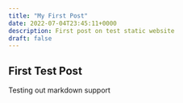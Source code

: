 ```yaml
---
title: "My First Post"
date: 2022-07-04T23:45:11+0000
description: First post on test static website
draft: false
---
```


## First Test Post

Testing out markdown support